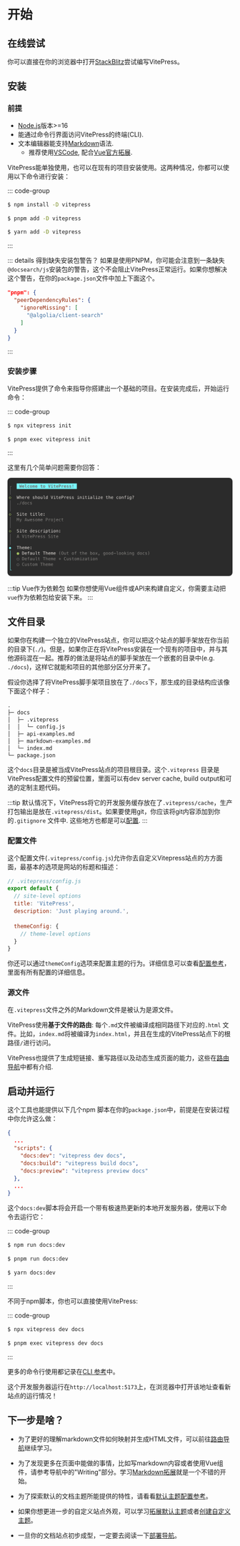 # 开始

## 在线尝试

你可以直接在你的浏览器中打开[StackBlitz](https://vitepress.new)尝试编写VitePress。

## 安装

### 前提

- [Node.js](https://nodejs.org/)版本>=16
- 能通过命令行界面访问VitePress的终端(CLI).
- 文本编辑器能支持[Markdown](https://en.wikipedia.org/wiki/Markdown)语法.
  - 推荐使用[VSCode](https://code.visualstudio.com/), 配合[Vue官方拓展](https://marketplace.visualstudio.com/items?itemName=Vue.volar).

VitePress能单独使用，也可以在现有的项目安装使用。这两种情况，你都可以使用以下命令进行安装：

::: code-group

```sh [npm]
$ npm install -D vitepress
```

```sh [pnpm]
$ pnpm add -D vitepress
```

```sh [yarn]
$ yarn add -D vitepress
```

:::

::: details 得到缺失安装包警告？
如果是使用PNPM，你可能会注意到一条缺失`@docsearch/js`安装包的警告，这个不会阻止VitePress正常运行。如果你想解决这个警告，在你的`package.json`文件中加上下面这个。

```json
"pnpm": {
  "peerDependencyRules": {
    "ignoreMissing": [
      "@algolia/client-search"
    ]
  }
}
```

:::

### 安装步骤

VitePress提供了命令来指导你搭建出一个基础的项目。在安装完成后，开始运行命令：

::: code-group

```sh [npm]
$ npx vitepress init
```

```sh [pnpm]
$ pnpm exec vitepress init
```

:::

这里有几个简单问题需要你回答：

<p>
  <img src="./vitepress-init.png" alt="vitepress init screenshot" style="border-radius:8px">
</p>

:::tip Vue作为依赖包
如果你想使用Vue组件或API来构建自定义，你需要主动把`vue`作为依赖包给安装下来。
:::

## 文件目录

如果你在构建一个独立的VitePress站点，你可以把这个站点的脚手架放在你当前的目录下(`./`)。但是，如果你正在将VitePress安装在一个现有的项目中，并与其他源码混在一起。推荐的做法是将站点的脚手架放在一个嵌套的目录中(e.g. `./docs`)，这样它就能和项目的其他部分区分开来了。

假设你选择了将VitePress脚手架项目放在了`./docs`下，那生成的目录结构应该像下面这个样子：

```
.
├─ docs
│  ├─ .vitepress
│  │  └─ config.js
│  ├─ api-examples.md
│  ├─ markdown-examples.md
│  └─ index.md
└─ package.json
```

这个`docs`目录是被当成VitePress站点的项目根目录。这个`.vitepress` 目录是VitePress配置文件的预留位置，里面可以有dev server cache, build output和可选的定制主题代码。

:::tip
默认情况下，VitePress将它的开发服务缓存放在了`.vitepress/cache`，生产打包输出是放在`.vitepress/dist`。如果要使用git，你应该将git内容添加到你的`.gitignore` 文件中. 这些地方也都是可以[配置](/reference/site-config#outdir).
:::

### 配置文件

这个配置文件(`.vitepress/config.js`)允许你去自定义Vitepress站点的方方面面，最基本的选项是网站的标题和描述：

```js
// .vitepress/config.js
export default {
  // site-level options
  title: 'VitePress',
  description: 'Just playing around.',

  themeConfig: {
    // theme-level options
  }
}
```

你还可以通过`themeConfig`选项来配置主题的行为。详细信息可以查看[配置参考](/reference/site-config)，里面有所有配置的详细信息。

### 源文件

在`.vitepress`文件之外的Markdown文件是被认为是源文件。

VitePress使用**基于文件的路由**: 每个`.md`文件被编译成相同路径下对应的`.html` 文件。比如，`index.md`将被编译为`index.html`，并且在生成的VitePress站点下的根路径`/`进行访问。

VitePress也提供了生成短链接、重写路径以及动态生成页面的能力，这些在[路由导航](./routing)中都有介绍.

## 启动并运行

这个工具也能提供以下几个npm 脚本在你的`package.json`中，前提是在安装过程中你允许这么做：

```json
{
  ...
  "scripts": {
    "docs:dev": "vitepress dev docs",
    "docs:build": "vitepress build docs",
    "docs:preview": "vitepress preview docs"
  },
  ...
}
```

这个`docs:dev`脚本将会开启一个带有极速热更新的本地开发服务器，使用以下命令去运行它：

::: code-group

```sh [npm]
$ npm run docs:dev
```

```sh [pnpm]
$ pnpm run docs:dev
```

```sh [yarn]
$ yarn docs:dev
```

:::

不同于npm脚本，你也可以直接使用VitePress:

::: code-group

```sh [npm]
$ npx vitepress dev docs
```

```sh [pnpm]
$ pnpm exec vitepress dev docs
```

:::

更多的命令行使用都记录在[CLI 参考](/reference/cli)中。

这个开发服务器运行在`http://localhost:5173`上，在浏览器中打开该地址查看新站点的运行情况！

## 下一步是啥？

- 为了更好的理解markdown文件如何映射并生成HTML文件，可以前往[路由导航](./routing.md)继续学习。

- 为了发现更多在页面中能做的事情，比如写markdown内容或者使用Vue组件，请参考导航中的"Writing"部分。学习[Markdown拓展](/guide/markdown)就是一个不错的开始。

- 为了探索默认的文档主题所能提供的特性，请看看[默认主题配置参考](/reference/default-theme-config)。

- 如果你想更进一步的自定义站点外观，可以学习[拓展默认主题](./extending-default-theme)或者[创建自定义主题](./custom-theme)。

- 一旦你的文档站点初步成型，一定要去阅读一下[部署导航](./deploy)。
